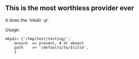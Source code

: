 ## This is the most worthless provider ever
It does the 'mkdir -p'

Usage:

	mkpdir {'/tmp/test/testing/':
		ensure  => present, # Or absent
		path 	=> '/defaults/to/$title',
		}

